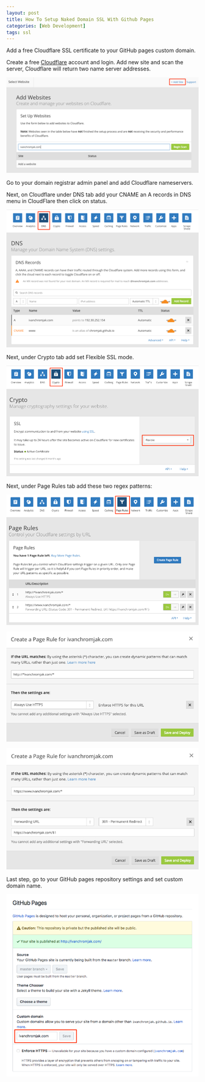```yaml
---
layout: post
title: How To Setup Naked Domain SSL With Github Pages
categories: [Web Development]
tags: ssl
---
```


Add a free Cloudflare SSL certificate to your GitHub pages custom domain.

Create a free [Cloudflare](https://www.cloudflare.com/) account and login. Add new site and scan the server, Cloudflare will return two name server addresses.

![Add new site](/uploads/2017-04-05_1.png)

Go to your domain registrar admin panel and add Cloudflare nameservers.

Next, on Cloudflare under DNS tab add your CNAME an A records in DNS menu in CloudFlare then click on status.

![Add your CNAME an A records](/uploads/2017-04-05_2.png)

Next, under Crypto tab add set Flexible SSL mode.

![Flexible SSL mode](/uploads/2017-04-05_3.png)

Next, under Page Rules tab add these two regex patterns:

![Flexible SSL mode](/uploads/2017-04-05_4.png)

![Flexible SSL mode](/uploads/2017-04-05_5.png)

![Flexible SSL mode](/uploads/2017-04-05_6.png)

Last step, go to your GitHub pages repository settings and set custom domain name.

![Flexible SSL mode](/uploads/2017-04-05_7.png)
